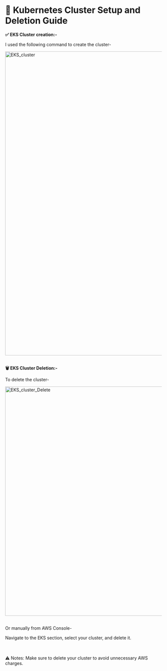 # 🚀 **Kubernetes Cluster Setup and Deletion Guide**


**✅ EKS Cluster creation:-**

I used the following command to create the cluster-

<img width="1422" height="977" alt="EKS_cluster" src="https://github.com/user-attachments/assets/2d67f40f-78fc-4d28-baaa-8433037d2dbe" />


<br>
<br>

**🗑️ EKS Cluster Deletion:-**

To delete the cluster-

<img width="1482" height="737" alt="EKS_cluster_Delete" src="https://github.com/user-attachments/assets/3e53eea4-7019-4da4-b169-fb6b780f4c01" />


<br>
<br>

Or manually from AWS Console-

Navigate to the EKS section, select your cluster, and delete it.


<br>
<br>
⚠️ Notes:
Make sure to delete your cluster to avoid unnecessary AWS charges.
